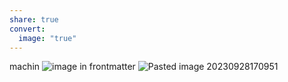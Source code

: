 ```yaml
---
share: true
convert:
  image: "true"
---
```


machin
![image in frontmatter](image%20in%20frontmatter.png)
![Pasted image 20230928170951](Pasted%20image%2020230928170951.png)